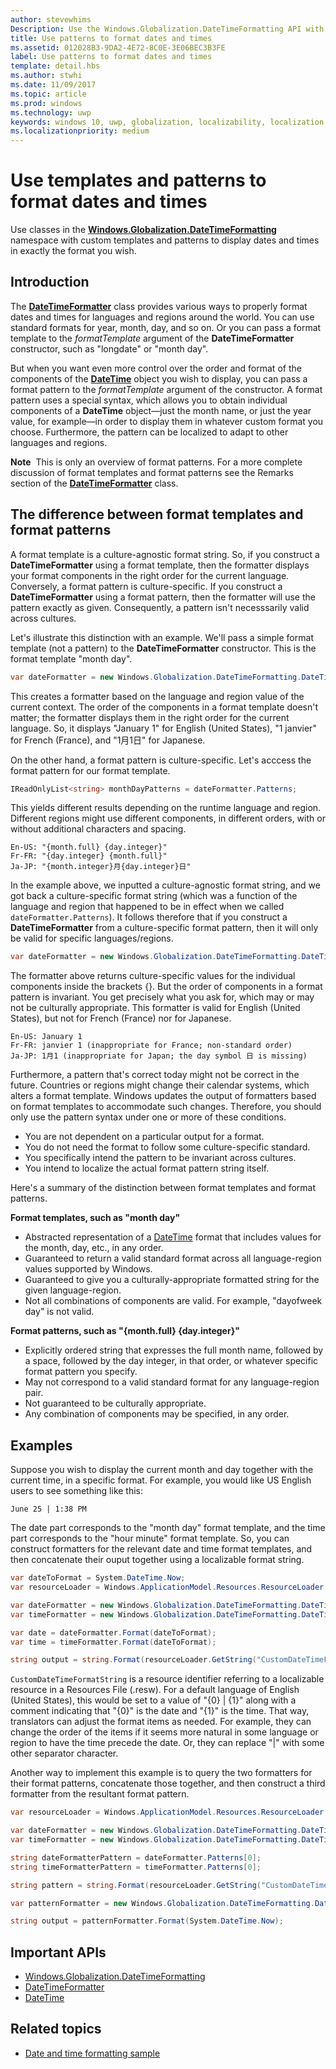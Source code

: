 ```yaml
---
author: stevewhims
Description: Use the Windows.Globalization.DateTimeFormatting API with custom templates and patterns to display dates and times in exactly the format you wish.
title: Use patterns to format dates and times
ms.assetid: 012028B3-9DA2-4E72-8C0E-3E06BEC3B3FE
label: Use patterns to format dates and times
template: detail.hbs
ms.author: stwhi
ms.date: 11/09/2017
ms.topic: article
ms.prod: windows
ms.technology: uwp
keywords: windows 10, uwp, globalization, localizability, localization
ms.localizationpriority: medium
---
```


# Use templates and patterns to format dates and times

Use classes in the [**Windows.Globalization.DateTimeFormatting**](/uwp/api/windows.globalization.datetimeformatting?branch=live) namespace with custom templates and patterns to display dates and times in exactly the format you wish.

## Introduction

The [**DateTimeFormatter**](/uwp/api/windows.globalization.datetimeformatting?branch=live) class provides various ways to properly format dates and times for languages and regions around the world. You can use standard formats for year, month, day, and so on. Or you can pass a format template to the *formatTemplate* argument of the **DateTimeFormatter** constructor, such as "longdate" or "month day".

But when you want even more control over the order and format of the components of the [**DateTime**](/uwp/api/windows.foundation.datetime?branch=live) object you wish to display, you can pass a format pattern to the *formatTemplate* argument of the constructor. A format pattern uses a special syntax, which allows you to obtain individual components of a **DateTime** object&mdash;just the month name, or just the year value, for example&mdash;in order to display them in whatever custom format you choose. Furthermore, the pattern can be localized to adapt to other languages and regions.

**Note**  This is only an overview of format patterns. For a more complete discussion of format templates and format patterns see the Remarks section of the [**DateTimeFormatter**](/uwp/api/windows.globalization.datetimeformatting?branch=live) class.

## The difference between format templates and format patterns

A format template is a culture-agnostic format string. So, if you construct a **DateTimeFormatter** using a format template, then the formatter displays your format components in the right order for the current language. Conversely, a format pattern is culture-specific. If you construct a **DateTimeFormatter** using a format pattern, then the formatter will use the pattern exactly as given. Consequently, a pattern isn't necesssarily valid across cultures.

Let's illustrate this distinction with an example. We'll pass a simple format template (not a pattern) to the **DateTimeFormatter** constructor. This is the format template "month day".

```csharp
var dateFormatter = new Windows.Globalization.DateTimeFormatting.DateTimeFormatter("month day");
```

This creates a formatter based on the language and region value of the current context. The order of the components in a format template doesn't matter; the formatter displays them in the right order for the current language. So, it displays "January 1" for English (United States), "1 janvier" for French (France), and "1月1日" for Japanese.

On the other hand, a format pattern is culture-specific. Let's acccess the format pattern for our format template.

```csharp
IReadOnlyList<string> monthDayPatterns = dateFormatter.Patterns;
```

This yields different results depending on the runtime language and region. Different regions might use different components, in different orders, with or without additional characters and spacing.

```syntax
En-US: "{month.full} {day.integer}"
Fr-FR: "{day.integer} {month.full}"
Ja-JP: "{month.integer}月{day.integer}日"
```

In the example above, we inputted a culture-agnostic format string, and we got back a culture-specific format string (which was a function of the language and region that happened to be in effect when we called `dateFormatter.Patterns`). It follows therefore that if you construct a **DateTimeFormatter** from a culture-specific format pattern, then it will only be valid for specific languages/regions.

```csharp
var dateFormatter = new Windows.Globalization.DateTimeFormatting.DateTimeFormatter("{month.full} {day.integer}");
```

The formatter above returns culture-specific values for the individual components inside the brackets {}. But the order of components in a format pattern is invariant. You get precisely what you ask for, which may or may not be culturally appropriate. This formatter is valid for English (United States), but not for French (France) nor for Japanese.

``` syntax
En-US: January 1
Fr-FR: janvier 1 (inappropriate for France; non-standard order)
Ja-JP: 1月1 (inappropriate for Japan; the day symbol 日 is missing)
```

Furthermore, a pattern that's correct today might not be correct in the future. Countries or regions might change their calendar systems, which alters a format template. Windows updates the output of formatters based on format templates to accommodate such changes. Therefore, you should only use the pattern syntax under one or more of these conditions.

-   You are not dependent on a particular output for a format.
-   You do not need the format to follow some culture-specific standard.
-   You specifically intend the pattern to be invariant across cultures.
-   You intend to localize the actual format pattern string itself.

Here's a summary of the distinction between format templates and format patterns.

**Format templates, such as "month day"**

-   Abstracted representation of a [DateTime](/uwp/api/windows.foundation.datetime?branch=live) format that includes values for the month, day, etc., in any order.
-   Guaranteed to return a valid standard format across all language-region values supported by Windows.
-   Guaranteed to give you a culturally-appropriate formatted string for the given language-region.
-   Not all combinations of components are valid. For example, "dayofweek day" is not valid.

**Format patterns, such as "{month.full} {day.integer}"**

-   Explicitly ordered string that expresses the full month name, followed by a space, followed by the day integer, in that order, or whatever specific format pattern you specify.
-   May not correspond to a valid standard format for any language-region pair.
-   Not guaranteed to be culturally appropriate.
-   Any combination of components may be specified, in any order.

## Examples

Suppose you wish to display the current month and day together with the current time, in a specific format. For example, you would like US English users to see something like this:

``` syntax
June 25 | 1:38 PM
```

The date part corresponds to the "month day" format template, and the time part corresponds to the "hour minute" format template. So, you can construct formatters for the relevant date and time format templates, and then concatenate their ouput together using a localizable format string.

```csharp
var dateToFormat = System.DateTime.Now;
var resourceLoader = Windows.ApplicationModel.Resources.ResourceLoader.GetForCurrentView();

var dateFormatter = new Windows.Globalization.DateTimeFormatting.DateTimeFormatter("month day");
var timeFormatter = new Windows.Globalization.DateTimeFormatting.DateTimeFormatter("hour minute");

var date = dateFormatter.Format(dateToFormat);
var time = timeFormatter.Format(dateToFormat);

string output = string.Format(resourceLoader.GetString("CustomDateTimeFormatString"), date, time);
```

`CustomDateTimeFormatString` is a resource identifier referring to a localizable resource in a Resources File (.resw). For a default language of English (United States), this would be set to a value of "{0} | {1}" along with a comment indicating that "{0}" is the date and "{1}" is the time. That way, translators can adjust the format items as needed. For example, they can change the order of the items if it seems more natural in some language or region to have the time precede the date. Or, they can replace "|" with some other separator character.

Another way to implement this example is to query the two formatters for their format patterns, concatenate those together, and then construct a third formatter from the resultant format pattern.

```csharp
var resourceLoader = Windows.ApplicationModel.Resources.ResourceLoader.GetForCurrentView();

var dateFormatter = new Windows.Globalization.DateTimeFormatting.DateTimeFormatter("month day");
var timeFormatter = new Windows.Globalization.DateTimeFormatting.DateTimeFormatter("hour minute");

string dateFormatterPattern = dateFormatter.Patterns[0];
string timeFormatterPattern = timeFormatter.Patterns[0];

string pattern = string.Format(resourceLoader.GetString("CustomDateTimeFormatString"), dateFormatterPattern, timeFormatterPattern);

var patternFormatter = new Windows.Globalization.DateTimeFormatting.DateTimeFormatter(pattern);

string output = patternFormatter.Format(System.DateTime.Now);
```

## Important APIs

* [Windows.Globalization.DateTimeFormatting](/uwp/api/windows.globalization.datetimeformatting?branch=live)
* [DateTimeFormatter](/uwp/api/windows.globalization.datetimeformatting?branch=live)
* [DateTime](/uwp/api/windows.foundation.datetime?branch=live)

## Related topics

* [Date and time formatting sample](http://go.microsoft.com/fwlink/p/?LinkId=231618)